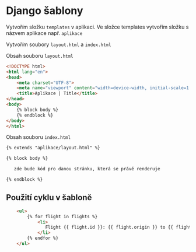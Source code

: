 # Django šablony 

Vytvořím složku `templates` v aplikaci.
Ve složce templates vytvořím složku s názvem aplikace např. `aplikace`

Vytvořím soubory `layout.html` a `index.html`

Obsah souboru `layout.html`

```html
<!DOCTYPE html>
<html lang="en">
<head>
    <meta charset="UTF-8">
    <meta name="viewport" content="width=device-width, initial-scale=1.0">
    <title>Aplikace | Title</title>
</head>
<body>
    {% block body %}
    {% endblock %}
</body>
</html>
```
Obsah souboru `index.html`

```html
{% extends "aplikace/layout.html" %}

{% block body %}

   zde bude kód pro danou stránku, která se právě renderuje

{% endblock %}
```

## Použití cyklu v šabloně

```html
    <ul>
        {% for flight in flights %}
            <li>
               Flight {{ flight.id }}: {{ flight.origin }} to {{ flight.destination }}
            </li>
        {% endfor %}
    </ul>
```

